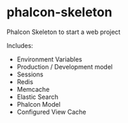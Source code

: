 # phalcon-skeleton

Phalcon Skeleton to start a web project

Includes:

- Environment Variables
- Production / Development model
- Sessions
- Redis
- Memcache
- Elastic Search
- Phalcon Model
- Configured View Cache
